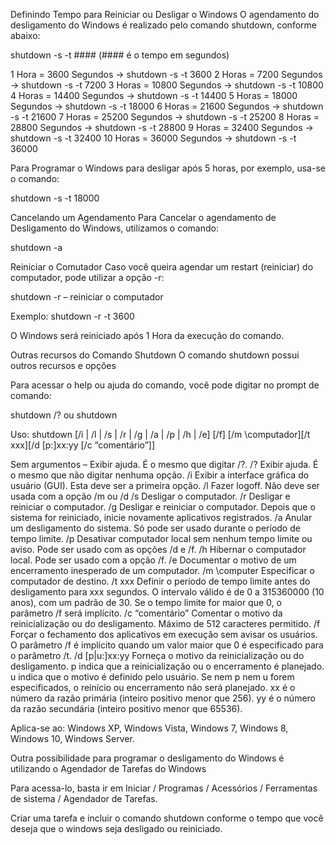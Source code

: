 Definindo Tempo para Reiniciar ou Desligar o Windows
O agendamento do desligamento do Windows é realizado pelo comando shutdown, conforme abaixo:

shutdown -s -t #### (#### é o tempo em segundos)

1 Hora = 3600  Segundos -> shutdown -s -t 3600
2 Horas = 7200 Segundos -> shutdown -s -t 7200
3 Horas = 10800 Segundos -> shutdown -s -t 10800
4 Horas = 14400 Segundos -> shutdown -s -t 14400
5 Horas = 18000 Segundos -> shutdown -s -t 18000
6 Horas = 21600 Segundos -> shutdown -s -t 21600
7 Horas = 25200 Segundos -> shutdown -s -t 25200
8 Horas = 28800 Segundos -> shutdown -s -t 28800
9 Horas = 32400 Segundos -> shutdown -s -t 32400
10 Horas = 36000 Segundos -> shutdown -s -t 36000

Para Programar o Windows para desligar após 5 horas, por exemplo, usa-se o comando:

shutdown -s -t 18000

Cancelando um Agendamento
Para Cancelar o agendamento de Desligamento do Windows, utilizamos o comando:

shutdown -a

Reiniciar o Comutador
Caso você queira agendar um restart (reiniciar) do computador, pode utilizar a opção -r:

shutdown -r – reiniciar o computador

Exemplo: shutdown -r -t 3600

O Windows será reiniciado após 1 Hora da execução do comando.

Outras recursos do Comando Shutdown
O comando shutdown possui outros recursos e opções

Para acessar o help ou ajuda do comando, você pode digitar no prompt de comando:

shutdown /? ou  shutdown

Uso: shutdown [/i | /l | /s | /r | /g | /a | /p | /h | /e] [/f] [/m \\computador][/t xxx][/d [p:]xx:yy [/c “comentário”]]

Sem argumentos – Exibir ajuda. É o mesmo que digitar /?.
/? Exibir ajuda. É o mesmo que não digitar nenhuma opção.
/i Exibir a interface gráfica do usuário (GUI). Esta deve ser a primeira opção.
/l Fazer logoff. Não deve ser usada com a opção /m ou /d
/s Desligar o computador.
/r Desligar e reiniciar o computador.
/g Desligar e reiniciar o computador. Depois que o sistema for reiniciado, inicie novamente aplicativos registrados.
/a Anular um desligamento do sistema. Só pode ser usado durante o período de tempo limite.
/p Desativar computador local sem nenhum tempo limite ou aviso. Pode ser usado com as opções /d e /f.
/h Hibernar o computador local.
Pode ser usado com a opção /f.
/e Documentar o motivo de um encerramento inesperado de um computador.
/m \\computer Especificar o computador de destino.
/t xxx Definir o período de tempo limite antes do desligamento para xxx segundos.
O intervalo válido é de 0 a 315360000 (10 anos), com um padrão de 30.
Se o tempo limite for maior que 0, o parâmetro /f será implícito.
/c “comentário” Comentar o motivo da reinicialização ou do desligamento. Máximo de 512 caracteres permitido.
/f Forçar o fechamento dos aplicativos em execução sem avisar os usuários.
O parâmetro /f é implícito quando um valor maior que 0 é especificado para o parâmetro /t.
/d [p|u:]xx:yy Forneça o motivo da reinicialização ou do desligamento.
p indica que a reinicialização ou o encerramento é planejado.
u indica que o motivo é definido pelo usuário.
Se nem p nem u forem especificados, o reinício ou encerramento não será planejado.
xx é o número da razão primária (inteiro positivo menor que 256).
yy é o número da razão secundária (inteiro positivo menor que 65536).

Aplica-se ao:  Windows XP, Windows Vista, Windows 7, Windows 8, Windows 10, Windows Server.

Outra possibilidade para programar o desligamento do Windows é utilizando o Agendador de Tarefas do Windows

Para acessa-lo, basta ir em Iniciar / Programas / Acessórios / Ferramentas de sistema / Agendador de Tarefas.

Criar uma tarefa e incluir o comando shutdown conforme o tempo que você deseja que o windows seja desligado ou reiniciado.